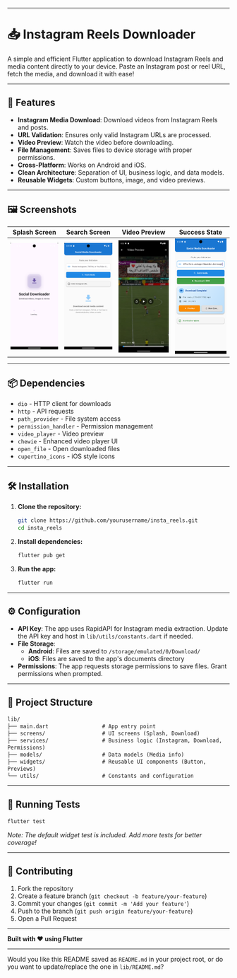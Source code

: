 
---

# 📥 Instagram Reels Downloader

A simple and efficient Flutter application to download Instagram Reels and media content directly to your device. Paste an Instagram post or reel URL, fetch the media, and download it with ease!

---

## 🚀 Features

- **Instagram Media Download**: Download videos from Instagram Reels and posts.
- **URL Validation**: Ensures only valid Instagram URLs are processed.
- **Video Preview**: Watch the video before downloading.
- **File Management**: Saves files to device storage with proper permissions.
- **Cross-Platform**: Works on Android and iOS.
- **Clean Architecture**: Separation of UI, business logic, and data models.
- **Reusable Widgets**: Custom buttons, image, and video previews.

---

## 🖼️ Screenshots

| Splash Screen | Search Screen | Video Preview | Success State |
|---------------|----------------|----------------|----------------|
| ![Splash](screenshots/splach.png) | ![Search](screenshots/search.png) | ![Video Preview](screenshots/video_privew.png) | ![Success](screenshots/success_state.png) |

---

## 📦 Dependencies

- `dio` - HTTP client for downloads
- `http` - API requests
- `path_provider` - File system access
- `permission_handler` - Permission management
- `video_player` - Video preview
- `chewie` - Enhanced video player UI
- `open_file` - Open downloaded files
- `cupertino_icons` - iOS style icons

---

## 🛠️ Installation

1. **Clone the repository:**
   ```bash
   git clone https://github.com/yourusername/insta_reels.git
   cd insta_reels
   ```

2. **Install dependencies:**
   ```bash
   flutter pub get
   ```

3. **Run the app:**
   ```bash
   flutter run
   ```

---

## ⚙️ Configuration

- **API Key**: The app uses RapidAPI for Instagram media extraction. Update the API key and host in `lib/utils/constants.dart` if needed.
- **File Storage**:
  - **Android**: Files are saved to `/storage/emulated/0/Download/`
  - **iOS**: Files are saved to the app's documents directory
- **Permissions**: The app requests storage permissions to save files. Grant permissions when prompted.

---

## 📂 Project Structure

```
lib/
├── main.dart                 # App entry point
├── screens/                  # UI screens (Splash, Download)
├── services/                 # Business logic (Instagram, Download, Permissions)
├── models/                   # Data models (Media info)
├── widgets/                  # Reusable UI components (Button, Previews)
└── utils/                    # Constants and configuration
```

---

## 🧪 Running Tests

```bash
flutter test
```
*Note: The default widget test is included. Add more tests for better coverage!*

---

## 🤝 Contributing

1. Fork the repository
2. Create a feature branch (`git checkout -b feature/your-feature`)
3. Commit your changes (`git commit -m 'Add your feature'`)
4. Push to the branch (`git push origin feature/your-feature`)
5. Open a Pull Request

---

**Built with ❤️ using Flutter**

---

Would you like this README saved as `README.md` in your project root, or do you want to update/replace the one in `lib/README.md`?
